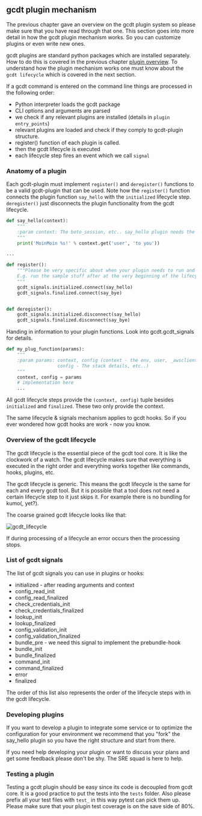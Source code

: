 ## gcdt plugin mechanism

The previous chapter gave an overview on the gcdt plugin system so please make sure that you have read through that one. This section goes into more detail in how the gcdt plugin mechanism works. So you can customize plugins or even write new ones.

gcdt plugins are standard python packages which are installed separately. How to do this is covered in the previous chapter [plugin overview](http://gcdt.readthedocs.io/en/latest/gcdt_plugins/10_overview.html). To understand how the plugin mechanism works one must know about the `gcdt lifecycle` which is covered in the next section.

If a gcdt command is entered on the command line things are processed in the following order:

* Python interpreter loads the gcdt package
* CLI options and arguments are parsed
* we check if any relevant plugins are installed (details in `plugin entry_points`)
* relevant plugins are loaded and check if they comply to gcdt-plugin structure.
* register() function of each plugin is called.
* then the gcdt lifecycle is executed
* each lifecycle step fires an event which we call `signal`


### Anatomy of a plugin

Each gcdt-plugin must implement `register()` and `deregister()` functions to be a valid gcdt-plugin that can be used. Note how the `register()` function connects the plugin function `say_hello` with the `initialized` lifecycle step. `deregister()` just disconnects the plugin functionality from the gcdt lifecycle.

``` python
def say_hello(context):
    """
    :param context: The boto_session, etc.. say_hello plugin needs the 'user'
    """
    print('MoinMoin %s!' % context.get('user', 'to you'))

...

def register():
    """Please be very specific about when your plugin needs to run and why.
    E.g. run the sample stuff after at the very beginning of the lifecycle
    """
    gcdt_signals.initialized.connect(say_hello)
    gcdt_signals.finalized.connect(say_bye)


def deregister():
    gcdt_signals.initialized.disconnect(say_hello)
    gcdt_signals.finalized.disconnect(say_bye)
```

Handing in information to your plugin functions. Look into gcdt.gcdt_signals for details.

``` python
def my_plug_function(params):
    """
    :param params: context, config (context - the env, user, _awsclient, etc..
                   config - The stack details, etc..)
    """
    context, config = params
    # implementation here
    ...
```

All gcdt lifecycle steps provide the `(context, config)` tuple besides `initialized` and `finalized`. These two only provide the context.

The same lifecycle & signals mechanism applies to gcdt hooks. So if you ever wondered how gcdt hooks are work - now you know.


### Overview of the gcdt lifecycle

The gcdt lifecycle is the essential piece of the gcdt tool core. It is like the clockwork of a watch. The gcdt lifecycle makes sure that everything is executed in the right order and everything works together like commands, hooks, plugins, etc.

The gcdt lifecycle is generic. This means the gcdt lifecycle is the same for each and every gcdt tool. But it is possible that a tool does not need a certain lifecycle step to it just skips it. For example there is no bundling for kumo(, yet?).

The coarse grained gcdt lifecycle looks like that:

![gcdt_lifecycle](/_static/images/gcdt_lifecycle.png)

If during processing of a lifecycle an error occurs then the processing stops.


### List of gcdt signals

The list of gcdt signals you can use in plugins or hooks:

* initialized - after reading arguments and context
* config_read_init
* config_read_finalized
* check_credentials_init
* check_credentials_finalized
* lookup_init
* lookup_finalized
* config_validation_init
* config_validation_finalized
* bundle_pre - we need this signal to implement the prebundle-hook
* bundle_init
* bundle_finalized
* command_init
* command_finalized
* error
* finalized

The order of this list also represents the order of the lifecycle steps with in the gcdt lifecycle.


### Developing plugins

If you want to develop a plugin to integrate some service or to optimize the configuration for your environment we recommend that you "fork" the say_hello plugin so you have the right structure and start from there.

If you need help developing your plugin or want to discuss your plans and get some feedback please don't be shy. The SRE squad is here to help.


### Testing a plugin

Testing a gcdt plugin should be easy since its code is decoupled from gcdt core. It is a good practice to put the tests into the `tests` folder. Also please prefix all your test files with `test_` in this way pytest can pick them up.
Please make sure that your plugin test coverage is on the save side of 80%.
